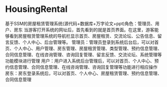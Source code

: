 # HousingRental
基于SSM的房屋租赁管理系统(源代码+数据库+万字论文+ppt)角色：管理员、用户、房东  当游客打开系统的网址后，首先看到的就是首页界面。在这里，游客能够看到房屋租赁管理系统的导航栏显示首页、房屋租赁、交流论坛、公告信息、留言反馈、个人中心、后台管理等。  管理员：管理员登录到系统后台后，可以对首页、个人中心、用户管理、房东管理、房屋租赁管理、类型管理、预约信息管理、合同信息管理、在线咨询管理、咨询回复管理、留言反馈、交流论坛、系统管理等功能模块进行管理  用户：用户进入系统后台管理后，可以对首页、个人中心、预约信息管理、合同信息管理、在线咨询管理、咨询回复管理等功能进行相应操作  房东：房东登录系统后，可以对首页、个人中心、房屋租赁管理、预约信息管理、合同信息管理
